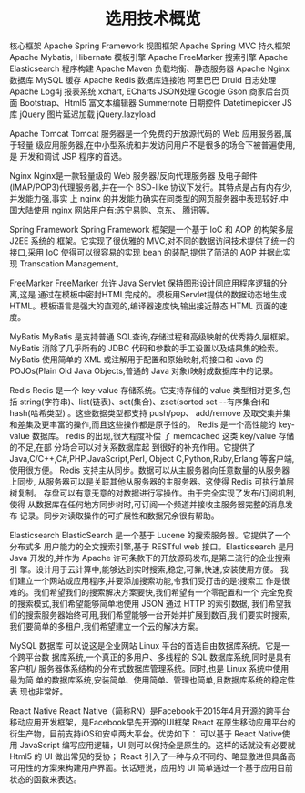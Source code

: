 #  <center> 选用技术概览 </center >

核心框架	Apache Spring Framework
视图框架	Apache Spring MVC
持久框架	Apache Mybatis, Hibernate
模板引擎	Apache FreeMarker
搜索引擎	Apache Elasticsearch
程序构建	Apache Maven
负载均衡、静态服务器	Apache Nginx
数据库	MySQL
缓存	Apache Redis
数据库连接池	阿里巴巴 Druid
日志处理	Apache Log4j
报表系统	xchart, ECharts
JSON处理	Google Gson
商家后台页面	Bootstrap、Html5
富文本编辑器	Summernote
日期控件	Datetimepicker
JS库	jQuery
图片延迟加载	jQuery.lazyload

Apache Tomcat
Tomcat 服务器是一个免费的开放源代码的 Web 应用服务器,属于轻量 级应用服务器,在中小型系统和并发访问用户不是很多的场合下被普遍使用,是 开发和调试 JSP 程序的首选。

Nginx
Nginx是一款轻量级的 Web 服务器/反向代理服务器 及电子邮件(IMAP/POP3)代理服务器,并在一个 BSD-like 协议下发行。其特点是占有内存少,并发能力强,事实 上 nginx 的并发能力确实在同类型的网页服务器中表现较好.中国大陆使用 nginx 网站用户有:苏宁易购、京东、 腾讯等。

Spring Framework
Spring Framework 框架是一个基于 IoC 和 AOP 的构架多层 J2EE 系统的 框架。它实现了很优雅的 MVC,对不同的数据访问技术提供了统一的 接口,采用 IoC 使得可以很容易的实现 bean 的装配,提供了简洁的 AOP 并据此实现 Transcation Management。

FreeMarker
FreeMarker 允许 Java Servlet 保持图形设计同应用程序逻辑的分离,这是 通过在模板中密封HTML完成的。模板用Servlet提供的数据动态地生成 HTML。模板语言是强大的直观的,编译器速度快,输出接近静态 HTML 页面的速度。

MyBatis
MyBatis 是支持普通 SQL查询,存储过程和高级映射的优秀持久层框架。 MyBatis 消除了几乎所有的 JDBC 代码和参数的手工设置以及结果集的检索。 MyBatis 使用简单的 XML 或注解用于配置和原始映射,将接口和 Java 的 POJOs(Plain Old Java Objects,普通的 Java 对象)映射成数据库中的记录。

Redis
Redis 是一个 key-value 存储系统。它支持存储的 value 类型相对更多,包括 string(字符串)、list(链表)、set(集合)、zset(sorted set --有序集合)和 hash(哈希类型) 。这些数据类型都支持 push/pop、 add/remove 及取交集并集和差集及更丰富的操作,而且这些操作都是原子性的。
Redis 是一个高性能的 key-value 数据库。 redis 的出现,很大程度补偿 了 memcached 这类 key/value 存储的不足,在部 分场合可以对关系数据库起 到很好的补充作用。它提供了 Java,C/C++,C#,PHP,JavaScript,Perl, Object C,Python,Ruby,Erlang 等客户端,使用很方便。
Redis 支持主从同步。数据可以从主服务器向任意数量的从服务器上同步, 从服务器可以是关联其他从服务器的主服务器。这使得 Redis 可执行单层树复制。 存盘可以有意无意的对数据进行写操作。由于完全实现了发布/订阅机制,使得 从数据库在任何地方同步树时,可订阅一个频道并接收主服务器完整的消息发布 记录。同步对读取操作的可扩展性和数据冗余很有帮助。

Elasticsearch
ElasticSearch 是一个基于 Lucene 的搜索服务器。它提供了一个分布式多 用户能力的全文搜索引擎,基于 RESTful web 接口。Elasticsearch 是用 Java 开发的,并作为 Apache 许可条款下的开放源码发布,是第二流行的企业搜索引 擎。设计用于云计算中,能够达到实时搜索,稳定,可靠,快速,安装使用方便。 我们建立一个网站或应用程序,并要添加搜索功能,令我们受打击的是:搜索工 作是很难的。我们希望我们的搜索解决方案要快,我们希望有一个零配置和一个 完全免费的搜索模式,我们希望能够简单地使用 JSON 通过 HTTP 的索引数据, 我们希望我们的搜索服务器始终可用,我们希望能够一台开始并扩展到数百,我 们要实时搜索,我们要简单的多租户,我们希望建立一个云的解决方案。

MySQL 数据库
可以说这是企业网站 Linux 平台的首选自由数据库系统。它是一个跨平台数 据库系统,一个真正的多用户、多线程的 SQL 数据库系统,同时是具有客户机/ 服务器体系结构的分布式数据库管理系统。同时,也是 Linux 系统中使用最为简 单的数据库系统,安装简单、使用简单、管理也简单,且数据库系统的稳定性表 现也非常好。

React Native
React Native（简称RN）是Facebook于2015年4月开源的跨平台移动应用开发框架，是Facebook早先开源的UI框架 React 在原生移动应用平台的衍生产物，目前支持iOS和安卓两大平台。优势如下：
可以基于 React Native使用 JavaScript 编写应用逻辑，UI 则可以保持全是原生的。这样的话就没有必要就 Html5 的 UI 做出常见的妥协；
React 引入了一种与众不同的、略显激进但具备高可用性的方案来构建用户界面。长话短说，应用的 UI 简单通过一个基于应用目前状态的函数来表达。